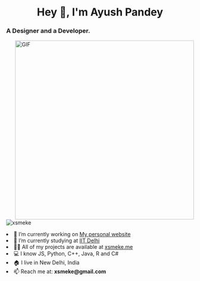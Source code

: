 <h1 align="center">Hey 👋, I'm Ayush Pandey</h1>
<h3 align="left">A Designer and a Developer.</h3>
<img align="right" alt="GIF" src="https://media.giphy.com/media/836HiJc7pgzy8iNXCn/giphy.gif" width="480px"/>
<p align="left"> <img src="https://komarev.com/ghpvc/?username=xsmeke" alt="xsmeke" /> </p>

<li align="left"> 🔭 I’m currently working on <a href="https://xsmeke.me/">My personal website</a></li>

<li align="left"> 🏫 I’m currently studying at <a href="https://iitd.ac.in/">IIT Delhi</a></li>

<li align="left"> 👨‍💻 All of my projects are available at <a href="http://xsmeke.me">xsmeke.me</a></li>

<li align="left"> 💻 I know JS, Python, C++, Java, R and C# </li>

<li align="left"> 🏠 I live in New Delhi, India </li>

<li align="left"> 📫 Reach me at: <b>xsmeke@gmail.com</b></li>

